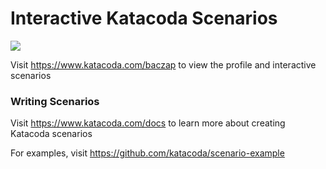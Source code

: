 # Interactive Katacoda Scenarios

[![](http://shields.katacoda.com/katacoda/baczap/count.svg)](https://www.katacoda.com/baczap "Get your profile on Katacoda.com")

Visit https://www.katacoda.com/baczap to view the profile and interactive scenarios

### Writing Scenarios
Visit https://www.katacoda.com/docs to learn more about creating Katacoda scenarios

For examples, visit https://github.com/katacoda/scenario-example
